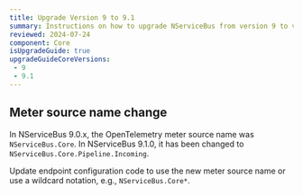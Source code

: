 ```yaml
---
title: Upgrade Version 9 to 9.1
summary: Instructions on how to upgrade NServiceBus from version 9 to version 9.1.
reviewed: 2024-07-24
component: Core
isUpgradeGuide: true
upgradeGuideCoreVersions:
 - 9
 - 9.1
---
```


## Meter source name change

In NServiceBus 9.0.x, the OpenTelemetry meter source name was `NServiceBus.Core`. In NServiceBus 9.1.0, it has been changed to `NServiceBus.Core.Pipeline.Incoming`.

Update endpoint configuration code to use the new meter source name or use a wildcard notation, e.g., `NServiceBus.Core*`.
